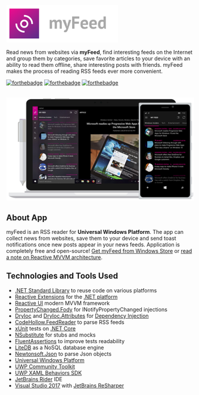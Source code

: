 <a href="https://www.microsoft.com/en-us/store/apps/myfeed/9nblggh4nw02">
    <img src="/myFeed.png" width="300px">
</a>

<br />

Read news from websites via <b>myFeed</b>, find interesting feeds on the Internet and group them by categories, save favorite articles to your device with an ability to read them offline, share interesting posts with friends. myFeed makes the process of reading RSS feeds ever more convenient.

[![forthebadge](https://forthebadge.com/images/badges/made-with-c-sharp.svg)](https://forthebadge.com)
[![forthebadge](https://forthebadge.com/images/badges/built-by-hipsters.svg)](https://forthebadge.com)
[![forthebadge](https://forthebadge.com/images/badges/contains-cat-gifs.svg)](https://forthebadge.com)


<br />

<a href="https://www.microsoft.com/en-us/store/apps/myfeed/9nblggh4nw02">
  <img src="/myFeed.jpg" width="680"/>
</a>

## About App

myFeed is an RSS reader for <b>Universal Windows Platform</b>. The app can collect news from websites, save them to your device and send toast notifications once new posts appear in your news feeds. Application is completely free and open-source! <a href="https://www.microsoft.com/en-us/store/apps/myfeed/9nblggh4nw02">Get myFeed from Windows Store</a> or <a href="https://medium.com/@worldbeater/reactive-mvvm-for-net-platform-175dc69cfc82">read a note on Reactive MVVM architecture</a>.

## Technologies and Tools Used

- <a href="https://docs.microsoft.com/en-us/dotnet/standard/net-standard">.NET Standard Library</a> to reuse code on various platforms
- <a href="http://reactivex.io/">Reactive Extensions</a> for the <a href="https://github.com/Reactive-Extensions/Rx.NET">.NET platform</a>
- <a href="https://reactiveui.net/">Reactive UI</a> modern MVVM framework
- <a href="https://github.com/Fody/PropertyChanged">PropertyChanged.Fody</a> for INotifyPropertyChanged injections
- <a href="https://bitbucket.org/dadhi/dryioc/">DryIoc</a> and <a href="https://bitbucket.org/dadhi/dryioc/wiki/Extensions/MefAttributedModel">DryIoc.Attributes</a> for <a href="https://en.wikipedia.org/wiki/Dependency_injection">Dependency Injection</a>
- <a href="https://github.com/codehollow/FeedReader">CodeHollow.FeedReader</a> to parse RSS feeds
- <a href="http://xunit.github.io/">xUnit</a> tests on <a href="https://www.microsoft.com/net/core">.NET Core</a> 
- <a href="https://github.com/nsubstitute/NSubstitute">NSubstitute</a> for stubs and mocks
- <a href="https://github.com/fluentassertions/fluentassertions">FluentAssertions</a> to improve tests readability
- <a href="https://github.com/mbdavid/LiteDB">LiteDB</a> as a NoSQL database engine
- <a href="https://www.newtonsoft.com/json">Newtonsoft.Json</a> to parse Json objects
- <a href="https://developer.microsoft.com/en-us/windows/apps">Universal Windows Platform</a>
- <a href="https://github.com/Microsoft/UWPCommunityToolkit">UWP Community Toolkit</a>
- <a href="https://github.com/Microsoft/XamlBehaviors">UWP XAML Behaviors SDK</a>
- <a href="https://www.jetbrains.com/rider/">JetBrains Rider</a> IDE
- <a href="https://www.visualstudio.com/ru/vs/whatsnew/">Visual Studio 2017</a> with <a href="https://www.jetbrains.com/resharper/">JetBrains ReSharper</a>
